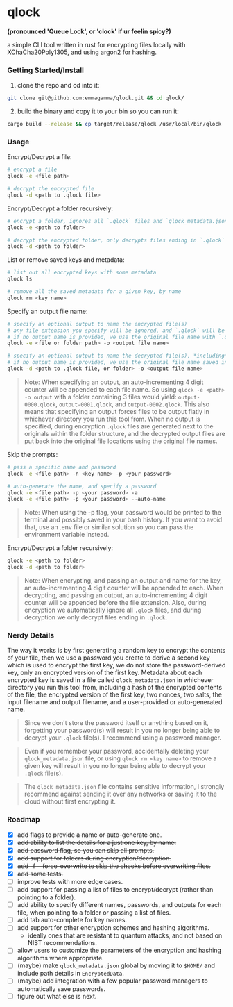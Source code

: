 # qlock

**(pronounced 'Queue Lock', or 'clock' if ur feelin spicy?)**

a simple CLI tool written in rust for encrypting files locally with XChaCha20Poly1305, and using argon2 for hashing.

### Getting Started/Install

1. clone the repo and cd into it:

```bash
git clone git@github.com:emmagamma/qlock.git && cd qlock/
```

2. build the binary and copy it to your bin so you can run it:

```bash
cargo build --release && cp target/release/qlock /usr/local/bin/qlock
```

### Usage

Encrypt/Decrypt a file:
```bash
# encrypt a file
qlock -e <file path>

# decrypt the encrypted file
qlock -d <path to .qlock file>
```

Encrypt/Decrypt a folder recursively:
```bash
# encrypt a folder, ignores all `.qlock` files and `qlock_metadata.json`
qlock -e <path to folder>

# decrypt the encrypted folder, only decrypts files ending in `.qlock`
qlock -d <path to folder>
```

List or remove saved keys and metadata:
```bash
# list out all encrypted keys with some metadata
qlock ls

# remove all the saved metadata for a given key, by name
qlock rm <key name>
```

Specify an output file name:
```bash
# specify an optional output to name the encrypted file(s)
# any file extension you specify will be ignored, and `.qlock` will be used instead
# if no output name is provided, we use the original file name with `.qlock` as the extension
qlock -e <file or folder path> -o <output file name>

# specify an optional output to name the decrypted file(s), *including* the file extension to use.
# if no output name is provided, we use the original file name saved in `qlock_metadata.json`.
qlock -d <path to .qlock file, or folder> -o <output file name>
```

> Note: When specifying an output, an auto-incrementing 4 digit counter will be appended to each file name.
> So using `qlock -e <path> -o output` with a folder containing 3 files would yield: `output-0000.qlock`, `output-0001.qlock`, and `output-0002.qlock`.
> This also means that specifying an output forces files to be output flatly in whichever directory you run this tool from.
> When no output is specified, during encryption `.qlock` files are generated next to the originals within the folder structure, and the decrypted output files are put back into the original file locations using the original file names.

Skip the prompts:
```bash
# pass a specific name and password
qlock -e <file path> -n <key name> -p <your password>

# auto-generate the name, and specify a password
qlock -e <file path> -p <your password> -a
qlock -e <file path> -p <your password> --auto-name
```

> Note: When using the -p flag, your password would be printed to the terminal and possibly saved in your bash history.
> If you want to avoid that, use an .env file or similar solution so you can pass the environment variable instead.

Encrypt/Decrypt a folder recursively:
```bash
qlock -e <path to folder>
qlock -d <path to folder>
```

> Note: When encrypting, and passing an output and name for the key, an auto-incrementing 4 digit counter will be appended to each.
> When decrypting, and passing an output, an auto-incrementing 4 digit counter will be appended before the file extension.
> Also, during encryption we automatically ignore all `.qlock` files, and during decryption we only decrypt files ending in `.qlock`.

### Nerdy Details

The way it works is by first generating a random key to encrypt the contents of your file,
then we use a password you create to derive a second key which is used to encrypt the first key,
we do not store the password-derived key, only an encrypted version of the first key.
Metadata about each encrypted key is saved in a file called `qlock_metadata.json` in whichever directory you run this tool from,
including a hash of the encrypted contents of the file, the encrypted version of the first key,
two nonces, two salts, the input filename and output filename, and a user-provided or auto-generated name.

> Since we don't store the password itself or anything based on it, forgetting your password(s)
> will result in you no longer being able to decrypt your `.qlock` file(s). I recommend using a password manager.

> Even if you remember your password, accidentally deleting your `qlock_metadata.json` file, or using `qlock rm <key name>` to remove a given key
> will result in you no longer being able to decrypt your `.qlock` file(s).

> The `qlock_metadata.json` file contains sensitive information, I strongly recommend against sending it over any networks or saving it to the cloud without first encrypting it.

### Roadmap

- [x] ~~add flags to provide a name or auto-generate one.~~
- [x] ~~add ability to list the details for a just one key, by name.~~
- [x] ~~add password flag, so you can skip all prompts.~~
- [x] ~~add support for folders during encryption/decryption.~~
- [x] ~~add -f --force-overwrite to skip the checks before overwriting files.~~
- [x] ~~add some tests.~~
- [ ] improve tests with more edge cases.
- [ ] add support for passing a list of files to encrypt/decrypt (rather than pointing to a folder).
- [ ] add ability to specify different names, passwords, and outputs for each file, when pointing to a folder or passing a list of files.
- [ ] add tab auto-complete for key names.
- [ ] add support for other encryption schemes and hashing algorithms.
  - ideally ones that are resistant to quantum attacks, and not based on NIST recommendations.
- [ ] allow users to customize the parameters of the encryption and hashing algorithms where appropriate.
- [ ] (maybe) make `qlock_metadata.json` global by moving it to `$HOME/` and include path details in `EncryptedData`.
- [ ] (maybe) add integration with a few popular password managers to automatically save passwords.
- [ ] figure out what else is next.
